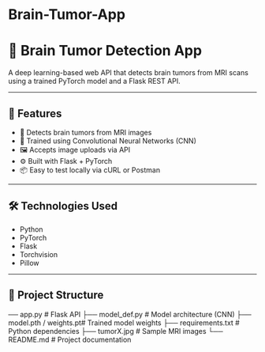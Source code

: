 # Brain-Tumor-App
# 🧠 Brain Tumor Detection App

A deep learning-based web API that detects brain tumors from MRI scans using a trained PyTorch model and a Flask REST API.

---

## 🚀 Features

- 🧠 Detects brain tumors from MRI images
- 🔬 Trained using Convolutional Neural Networks (CNN)
- 🖼️ Accepts image uploads via API
- ⚙️ Built with Flask + PyTorch
- 📦 Easy to test locally via cURL or Postman

---

## 🛠️ Technologies Used

- Python
- PyTorch
- Flask
- Torchvision
- Pillow

---

## 📁 Project Structure
── app.py # Flask API
├── model_def.py # Model architecture (CNN)
├── model.pth / weights.pt# Trained model weights
├── requirements.txt # Python dependencies
├── tumorX.jpg # Sample MRI images
└── README.md # Project documentation


